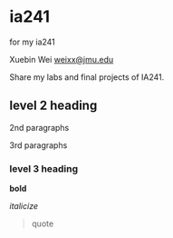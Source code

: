 # ia241
for my ia241 

Xuebin Wei
weixx@jmu.edu

Share my labs and final projects of IA241.

## level 2 heading

2nd paragraphs 

3rd paragraphs 

### level 3 heading

**bold**

*italicize*

> quote
